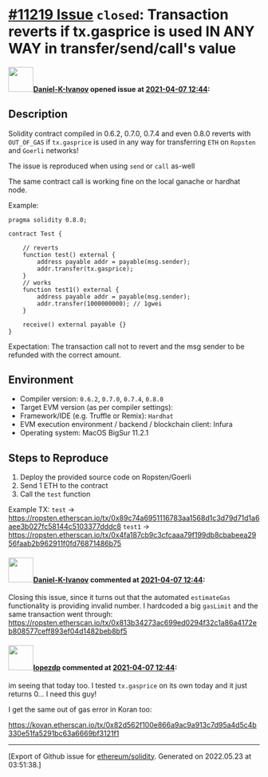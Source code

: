 # [\#11219 Issue](https://github.com/ethereum/solidity/issues/11219) `closed`: Transaction reverts if tx.gasprice is used IN ANY WAY in transfer/send/call's value

#### <img src="https://avatars.githubusercontent.com/u/12232750?u=a0554d8c1e3529e16af844483807f4fd4ad5db3b&v=4" width="50">[Daniel-K-Ivanov](https://github.com/Daniel-K-Ivanov) opened issue at [2021-04-07 12:44](https://github.com/ethereum/solidity/issues/11219):

## Description
Solidity contract compiled in 0.6.2, 0.7.0, 0.7.4 and even 0.8.0 reverts with `OUT_OF_GAS` if `tx.gasprice` is used in any way for transferring `ETH` on `Ropsten` and `Goerli` networks!

The issue is reproduced when using `send` or `call` as-well

The same contract call is working fine on the local ganache or hardhat node.

Example:
```Solidity
pragma solidity 0.8.0;

contract Test {

    // reverts
    function test() external {
        address payable addr = payable(msg.sender);
        addr.transfer(tx.gasprice);
    }
    // works
    function test1() external {
        address payable addr = payable(msg.sender);
        addr.transfer(1000000000); // 1gwei
    }

    receive() external payable {}
}
```
Expectation:
The transaction call not to revert and the msg sender to be refunded with the correct amount.

## Environment

- Compiler version: `0.6.2`, `0.7.0`, `0.7.4`, `0.8.0`
- Target EVM version (as per compiler settings): 
- Framework/IDE (e.g. Truffle or Remix): `Hardhat`
- EVM execution environment / backend / blockchain client: Infura
- Operating system: MacOS BigSur 11.2.1

## Steps to Reproduce

1. Deploy the provided source code on Ropsten/Goerli
2. Send 1 ETH to the contract
3. Call the `test` function


Example TX:
`test` -> https://ropsten.etherscan.io/tx/0x89c74a6951116783aa1568d1c3d79d71d1a6aee3b027fc58144c5103377dddc8
`test1` -> https://ropsten.etherscan.io/tx/0x4fa187cb9c3cfcaaa79f199db8cbabeea2956faab2b962911f0fd76871486b75

#### <img src="https://avatars.githubusercontent.com/u/12232750?u=a0554d8c1e3529e16af844483807f4fd4ad5db3b&v=4" width="50">[Daniel-K-Ivanov](https://github.com/Daniel-K-Ivanov) commented at [2021-04-07 12:44](https://github.com/ethereum/solidity/issues/11219#issuecomment-814897789):

Closing this issue, since it turns out that the automated `estimateGas` functionality is providing invalid number. I hardcoded a big `gasLimit` and the same transaction went through:
https://ropsten.etherscan.io/tx/0x813b34273ac699ed0294f32c1a86a4172eb808577ceff893ef04d1482beb8bf5

#### <img src="https://avatars.githubusercontent.com/u/5707191?u=df59fa78f64c9cade8ab48b75539a3fc9cdec129&v=4" width="50">[lopezdp](https://github.com/lopezdp) commented at [2021-04-07 12:44](https://github.com/ethereum/solidity/issues/11219#issuecomment-949258385):

im seeing that today too. I tested `tx.gasprice` on its own today and it just returns 0... I need this guy!

I get the same out of gas error in Koran too:

https://kovan.etherscan.io/tx/0x82d562f100e866a9ac9a913c7d95a4d5c4b330e51fa5291bc63a6669bf3121f1


-------------------------------------------------------------------------------



[Export of Github issue for [ethereum/solidity](https://github.com/ethereum/solidity). Generated on 2022.05.23 at 03:51:38.]
